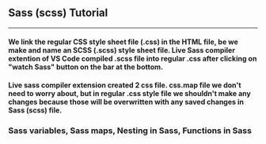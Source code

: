 ## Sass (scss) Tutorial
___

#### We link the regular CSS style sheet file (.css) in the HTML file, be we make and name an SCSS (.scss) style sheet file. Live Sass compiler extention of VS Code compiled .scss file into regular .css after clicking on "watch Sass" button on the bar at the bottom.

#### Live sass compiler extension created 2 css file. css.map file we don't need to worry about, but in regular .css style file we shouldn't make any changes because those will be overwritten with any saved changes in Sass (scss) file.

### Sass variables, Sass maps, Nesting in Sass, Functions in Sass